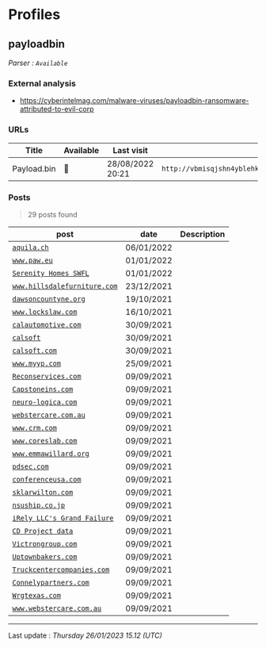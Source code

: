 # Profiles

## **payloadbin**

> 

_Parser : `Available`_

### External analysis
- https://cyberintelmag.com/malware-viruses/payloadbin-ransomware-attributed-to-evil-corp

### URLs
| Title | Available | Last visit | fqdn | Screenshot 
|---|---|---|---|---|
| Payload.bin | 🔴 | 28/08/2022 20:21 | `http://vbmisqjshn4yblehk2vbnil53tlqklxsdaztgphcilto3vdj4geao5qd.onion` | ❌ | 

### Posts

> 29 posts found

| post | date | Description
|---|---|---|
| [`aquila.ch`](https://google.com/search?q=aquila.ch) | 06/01/2022 |   |
| [`www.paw.eu`](https://google.com/search?q=www.paw.eu) | 01/01/2022 |   |
| [`Serenity Homes SWFL`](https://google.com/search?q=Serenity+Homes+SWFL) | 01/01/2022 |   |
| [`www.hillsdalefurniture.com`](https://google.com/search?q=www.hillsdalefurniture.com) | 23/12/2021 |   |
| [`dawsoncountyne.org`](https://google.com/search?q=dawsoncountyne.org) | 19/10/2021 |   |
| [`www.lockslaw.com`](https://google.com/search?q=www.lockslaw.com) | 16/10/2021 |   |
| [`calautomotive.com`](https://google.com/search?q=calautomotive.com) | 30/09/2021 |   |
| [`calsoft`](https://google.com/search?q=calsoft) | 30/09/2021 |   |
| [`calsoft.com`](https://google.com/search?q=calsoft.com) | 30/09/2021 |   |
| [`www.myyp.com`](https://google.com/search?q=www.myyp.com) | 25/09/2021 |   |
| [`Reconservices.com`](https://google.com/search?q=Reconservices.com) | 09/09/2021 |   |
| [`Capstoneins.com`](https://google.com/search?q=Capstoneins.com) | 09/09/2021 |   |
| [`neuro-logica.com`](https://google.com/search?q=neuro-logica.com) | 09/09/2021 |   |
| [`webstercare.com.au`](https://google.com/search?q=webstercare.com.au) | 09/09/2021 |   |
| [`www.crm.com`](https://google.com/search?q=www.crm.com) | 09/09/2021 |   |
| [`www.coreslab.com`](https://google.com/search?q=www.coreslab.com) | 09/09/2021 |   |
| [`www.emmawillard.org`](https://google.com/search?q=www.emmawillard.org) | 09/09/2021 |   |
| [`pdsec.com`](https://google.com/search?q=pdsec.com) | 09/09/2021 |   |
| [`conferenceusa.com`](https://google.com/search?q=conferenceusa.com) | 09/09/2021 |   |
| [`sklarwilton.com`](https://google.com/search?q=sklarwilton.com) | 09/09/2021 |   |
| [`nsuship.co.jp`](https://google.com/search?q=nsuship.co.jp) | 09/09/2021 |   |
| [`iRely LLC's Grand Failure`](https://google.com/search?q=iRely+LLC%27s+Grand+Failure) | 09/09/2021 |   |
| [`CD Project data`](https://google.com/search?q=CD+Project+data) | 09/09/2021 |   |
| [`Victrongroup.com`](https://google.com/search?q=Victrongroup.com) | 09/09/2021 |   |
| [`Uptownbakers.com`](https://google.com/search?q=Uptownbakers.com) | 09/09/2021 |   |
| [`Truckcentercompanies.com`](https://google.com/search?q=Truckcentercompanies.com) | 09/09/2021 |   |
| [`Connelypartners.com`](https://google.com/search?q=Connelypartners.com) | 09/09/2021 |   |
| [`Wrgtexas.com`](https://google.com/search?q=Wrgtexas.com) | 09/09/2021 |   |
| [`www.webstercare.com.au`](https://google.com/search?q=www.webstercare.com.au) | 09/09/2021 |   |

 --- 


Last update : _Thursday 26/01/2023 15.12 (UTC)_
